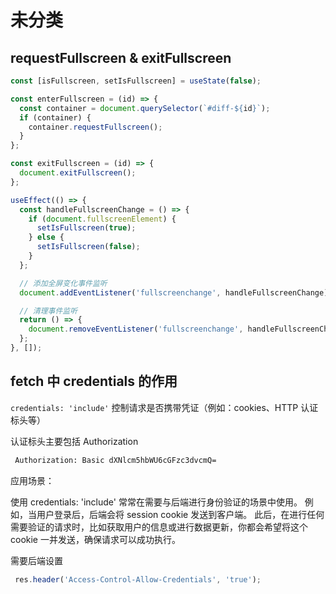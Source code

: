 # 未分类

## requestFullscreen & exitFullscreen

```typescript
const [isFullscreen, setIsFullscreen] = useState(false);

const enterFullscreen = (id) => {
  const container = document.querySelector(`#diff-${id}`);
  if (container) {
    container.requestFullscreen();
  }
};

const exitFullscreen = (id) => {
  document.exitFullscreen();
};

useEffect(() => {
  const handleFullscreenChange = () => {
    if (document.fullscreenElement) {
      setIsFullscreen(true);
    } else {
      setIsFullscreen(false);
    }
  };

  // 添加全屏变化事件监听
  document.addEventListener('fullscreenchange', handleFullscreenChange);

  // 清理事件监听
  return () => {
    document.removeEventListener('fullscreenchange', handleFullscreenChange);
  };
}, []);
```

## fetch 中 credentials 的作用

`credentials: 'include'` 控制请求是否携带凭证（例如：cookies、HTTP 认证标头等）

认证标头主要包括 Authorization

```bash
 Authorization: Basic dXNlcm5hbWU6cGFzc3dvcmQ=
```

应用场景：

使用 credentials: 'include' 常常在需要与后端进行身份验证的场景中使用。
例如，当用户登录后，后端会将 session cookie 发送到客户端。
此后，在进行任何需要验证的请求时，比如获取用户的信息或进行数据更新，你都会希望将这个 cookie 一并发送，确保请求可以成功执行。

需要后端设置

```typeScript
 res.header('Access-Control-Allow-Credentials', 'true');
```

